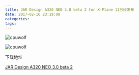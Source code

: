 ```yaml
---
title: JAR Design A320 NEO 3.0 beta 2 for X-Plane 11已经发布
date: 2017-02-16 23:19:08
categories:
tags:
---
```



![cpuwolf](/images/data/attachment/201702/17/071828sf2knq8aqeebpa9y.jpg)

![cpuwolf](/images/data/attachment/201702/17/072048o0u5t0k6s0r5mot0.jpg)

下载地址


[JAR Design A320 NEO 3.0 beta 2](http://jardesign.org/a320/download/install/JD320XP11.zip)


